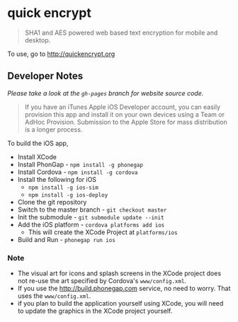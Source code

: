 quick encrypt
================

> SHA1 and AES powered web based text encryption for mobile and desktop.

To use, go to http://quickencrypt.org


## Developer Notes

_Please take a look at the `gh-pages` branch for website source code._

> If you have an iTunes Apple iOS Developer account, you can easily provision this app and install it on your own devices using a Team or AdHoc Provision. Submission to the Apple Store for mass distribution is a longer process.

To build the iOS app, 

- Install XCode
- Install PhonGap - `npm install -g phonegap`
- Install Cordova - `npm install -g cordova`
- Install the following for iOS
  - `npm install -g ios-sim`
  - `npm install -g ios-deploy`
- Clone the git repository
- Switch to the master branch - `git checkout master`
- Init the submodule - `git submodule update --init`
- Add the iOS platform - `cordova platforms add ios`
  - This will create the XCode Project at `platforms/ios`
- Build and Run - `phonegap run ios`

### Note

- The visual art for icons and splash screens in the XCode project does not re-use the art specified by Cordova's `www/config.xml`. 
- If you use the http://build.phonegap.com service, no need to worry. That uses the `www/config.xml`.
- if you plan to build the application yourself using XCode, you will need to update the graphics in the XCode project yourself.



